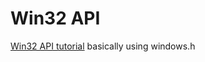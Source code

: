# Win32 API 
[Win32 API tutorial](http://www.winprog.org/tutorial/start.html) basically using windows.h

